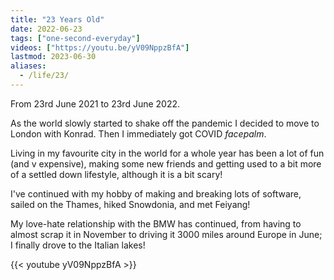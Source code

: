 ```yaml
---
title: "23 Years Old"
date: 2022-06-23
tags: ["one-second-everyday"]
videos: ["https://youtu.be/yV09NppzBfA"]
lastmod: 2023-06-30
aliases:
  - /life/23/
---
```


From 23rd June 2021 to 23rd June 2022.

As the world slowly started to shake off the pandemic I decided to move to London with Konrad. Then I immediately got COVID *facepalm*.

Living in my favourite city in the world for a whole year has been a lot of fun (and v expensive), making some new friends and getting used to a bit more of a settled down lifestyle, although it is a bit scary!

I've continued with my hobby of making and breaking lots of software, sailed on the Thames, hiked Snowdonia, and met Feiyang!

My love-hate relationship with the BMW has continued, from having to almost scrap it in November to driving it 3000 miles around Europe in June; I finally drove to the Italian lakes!

{{< youtube yV09NppzBfA >}}

